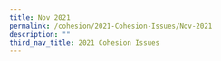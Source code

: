 ```yaml
---
title: Nov 2021
permalink: /cohesion/2021-Cohesion-Issues/Nov-2021
description: ""
third_nav_title: 2021 Cohesion Issues
---
```

